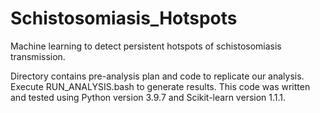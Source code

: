 # Schistosomiasis_Hotspots
Machine learning to detect persistent hotspots of schistosomiasis transmission.

Directory contains pre-analysis plan and code to replicate our analysis. Execute RUN_ANALYSIS.bash to generate results. This code was written and tested using Python version 3.9.7 and Scikit-learn version 1.1.1.
